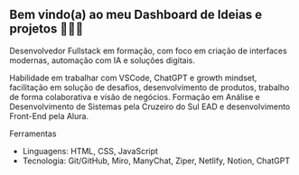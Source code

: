 ## Bem vindo(a) ao meu Dashboard de Ideias e projetos 👨🏻‍💻


Desenvolvedor Fullstack em formação, com foco em criação de interfaces modernas, automação com IA e soluções digitais.

Habilidade em trabalhar com VSCode, ChatGPT e growth mindset, facilitação em solução de desafios, desenvolvimento de produtos, trabalho de forma colaborativa e visão de negócios. Formação em Análise e Desenvolvimento de Sistemas pela Cruzeiro do Sul EAD e desenvolvimento Front-End pela Alura.

Ferramentas

- Linguagens: HTML, CSS, JavaScript
- Tecnologia: Git/GitHub, Miro, ManyChat, Ziper, Netlify, Notion, ChatGPT
